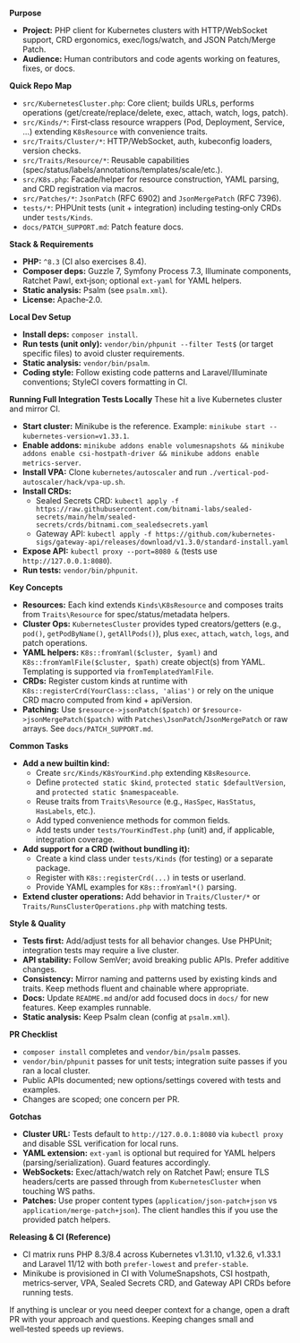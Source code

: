 **Purpose**
- **Project:** PHP client for Kubernetes clusters with HTTP/WebSocket support, CRD ergonomics, exec/logs/watch, and JSON Patch/Merge Patch.
- **Audience:** Human contributors and code agents working on features, fixes, or docs.

**Quick Repo Map**
- `src/KubernetesCluster.php`: Core client; builds URLs, performs operations (get/create/replace/delete, exec, attach, watch, logs, patch).
- `src/Kinds/*`: First‑class resource wrappers (Pod, Deployment, Service, …) extending `K8sResource` with convenience traits.
- `src/Traits/Cluster/*`: HTTP/WebSocket, auth, kubeconfig loaders, version checks.
- `src/Traits/Resource/*`: Reusable capabilities (spec/status/labels/annotations/templates/scale/etc.).
- `src/K8s.php`: Facade/helper for resource construction, YAML parsing, and CRD registration via macros.
- `src/Patches/*`: `JsonPatch` (RFC 6902) and `JsonMergePatch` (RFC 7396).
- `tests/*`: PHPUnit tests (unit + integration) including testing‑only CRDs under `tests/Kinds`.
- `docs/PATCH_SUPPORT.md`: Patch feature docs.

**Stack & Requirements**
- **PHP:** `^8.3` (CI also exercises 8.4).
- **Composer deps:** Guzzle 7, Symfony Process 7.3, Illuminate components, Ratchet Pawl, ext‑json; optional `ext-yaml` for YAML helpers.
- **Static analysis:** Psalm (see `psalm.xml`).
- **License:** Apache‑2.0.

**Local Dev Setup**
- **Install deps:** `composer install`.
- **Run tests (unit only):** `vendor/bin/phpunit --filter Test$` (or target specific files) to avoid cluster requirements.
- **Static analysis:** `vendor/bin/psalm`.
- **Coding style:** Follow existing code patterns and Laravel/Illuminate conventions; StyleCI covers formatting in CI.

**Running Full Integration Tests Locally**
These hit a live Kubernetes cluster and mirror CI.
- **Start cluster:** Minikube is the reference. Example: `minikube start --kubernetes-version=v1.33.1`.
- **Enable addons:** `minikube addons enable volumesnapshots && minikube addons enable csi-hostpath-driver && minikube addons enable metrics-server`.
- **Install VPA:** Clone `kubernetes/autoscaler` and run `./vertical-pod-autoscaler/hack/vpa-up.sh`.
- **Install CRDs:**
  - Sealed Secrets CRD: `kubectl apply -f https://raw.githubusercontent.com/bitnami-labs/sealed-secrets/main/helm/sealed-secrets/crds/bitnami.com_sealedsecrets.yaml`
  - Gateway API: `kubectl apply -f https://github.com/kubernetes-sigs/gateway-api/releases/download/v1.3.0/standard-install.yaml`
- **Expose API:** `kubectl proxy --port=8080 &` (tests use `http://127.0.0.1:8080`).
- **Run tests:** `vendor/bin/phpunit`.

**Key Concepts**
- **Resources:** Each kind extends `Kinds\K8sResource` and composes traits from `Traits\Resource` for spec/status/metadata helpers.
- **Cluster Ops:** `KubernetesCluster` provides typed creators/getters (e.g., `pod()`, `getPodByName()`, `getAllPods()`), plus `exec`, `attach`, `watch`, `logs`, and patch operations.
- **YAML helpers:** `K8s::fromYaml($cluster, $yaml)` and `K8s::fromYamlFile($cluster, $path)` create object(s) from YAML. Templating is supported via `fromTemplatedYamlFile`.
- **CRDs:** Register custom kinds at runtime with `K8s::registerCrd(YourClass::class, 'alias')` or rely on the unique CRD macro computed from kind + apiVersion.
- **Patching:** Use `$resource->jsonPatch($patch)` or `$resource->jsonMergePatch($patch)` with `Patches\JsonPatch`/`JsonMergePatch` or raw arrays. See `docs/PATCH_SUPPORT.md`.

**Common Tasks**
- **Add a new builtin kind:**
  - Create `src/Kinds/K8sYourKind.php` extending `K8sResource`.
  - Define `protected static $kind`, `protected static $defaultVersion`, and `protected static $namespaceable`.
  - Reuse traits from `Traits\Resource` (e.g., `HasSpec`, `HasStatus`, `HasLabels`, etc.).
  - Add typed convenience methods for common fields.
  - Add tests under `tests/YourKindTest.php` (unit) and, if applicable, integration coverage.
- **Add support for a CRD (without bundling it):**
  - Create a kind class under `tests/Kinds` (for testing) or a separate package.
  - Register with `K8s::registerCrd(...)` in tests or userland.
  - Provide YAML examples for `K8s::fromYaml*()` parsing.
- **Extend cluster operations:** Add behavior in `Traits/Cluster/*` or `Traits/RunsClusterOperations.php` with matching tests.

**Style & Quality**
- **Tests first:** Add/adjust tests for all behavior changes. Use PHPUnit; integration tests may require a live cluster.
- **API stability:** Follow SemVer; avoid breaking public APIs. Prefer additive changes.
- **Consistency:** Mirror naming and patterns used by existing kinds and traits. Keep methods fluent and chainable where appropriate.
- **Docs:** Update `README.md` and/or add focused docs in `docs/` for new features. Keep examples runnable.
- **Static analysis:** Keep Psalm clean (config at `psalm.xml`).

**PR Checklist**
- `composer install` completes and `vendor/bin/psalm` passes.
- `vendor/bin/phpunit` passes for unit tests; integration suite passes if you ran a local cluster.
- Public APIs documented; new options/settings covered with tests and examples.
- Changes are scoped; one concern per PR.

**Gotchas**
- **Cluster URL:** Tests default to `http://127.0.0.1:8080` via `kubectl proxy` and disable SSL verification for local runs.
- **YAML extension:** `ext-yaml` is optional but required for YAML helpers (parsing/serialization). Guard features accordingly.
- **WebSockets:** Exec/attach/watch rely on Ratchet Pawl; ensure TLS headers/certs are passed through from `KubernetesCluster` when touching WS paths.
- **Patches:** Use proper content types (`application/json-patch+json` vs `application/merge-patch+json`). The client handles this if you use the provided patch helpers.

**Releasing & CI (Reference)**
- CI matrix runs PHP 8.3/8.4 across Kubernetes v1.31.10, v1.32.6, v1.33.1 and Laravel 11/12 with both `prefer-lowest` and `prefer-stable`.
- Minikube is provisioned in CI with VolumeSnapshots, CSI hostpath, metrics‑server, VPA, Sealed Secrets CRD, and Gateway API CRDs before running tests.

If anything is unclear or you need deeper context for a change, open a draft PR with your approach and questions. Keeping changes small and well‑tested speeds up reviews.

